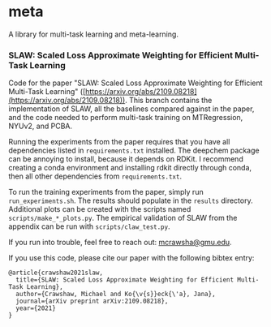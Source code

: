 # meta
A library for multi-task learning and meta-learning.

### SLAW: Scaled Loss Approximate Weighting for Efficient Multi-Task Learning

Code for the paper "SLAW: Scaled Loss Approximate Weighting for Efficient Multi-Task Learning" ([https://arxiv.org/abs/2109.08218](https://arxiv.org/abs/2109.08218)). This branch contains the implementation of SLAW, all the baselines compared against in the paper, and the code needed to perform multi-task training on MTRegression, NYUv2, and PCBA.

Running the experiments from the paper requires that you have all dependencies listed in `requirements.txt` installed. The deepchem package can be annoying to install, because it depends on RDKit. I recommend creating a conda environment and installing rdkit directly through conda, then all other dependencies from `requirements.txt`.

To run the training experiments from the paper, simply run `run_experiments.sh`. The results should populate in the `results` directory. Additional plots can be created with the scripts named `scripts/make_*_plots.py`. The empirical validation of SLAW from the appendix can be run with `scripts/claw_test.py`.

If you run into trouble, feel free to reach out: [mcrawsha@gmu.edu](mcrawsha@gmu.edu).

If you use this code, please cite our paper with the following bibtex entry:
```
@article{crawshaw2021slaw,
  title={SLAW: Scaled Loss Approximate Weighting for Efficient Multi-Task Learning},
  author={Crawshaw, Michael and Ko{\v{s}}eck{\'a}, Jana},
  journal={arXiv preprint arXiv:2109.08218},
  year={2021}
}
```
